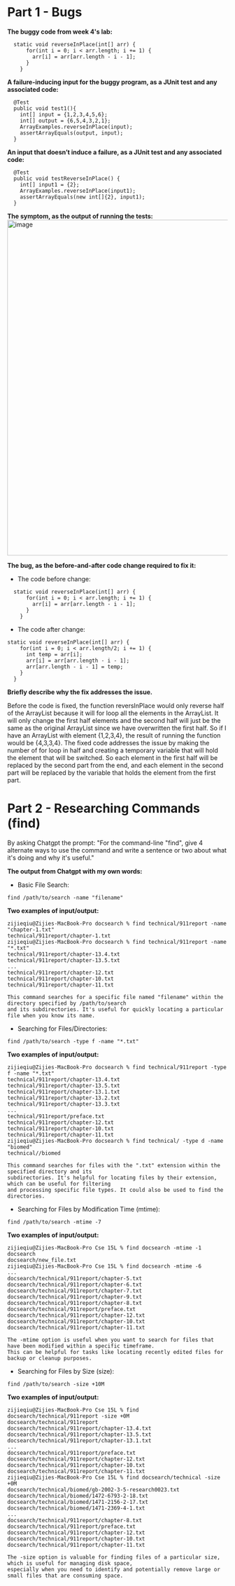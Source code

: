 # Part 1 - Bugs

**The buggy code from week 4's lab:**

```
  static void reverseInPlace(int[] arr) {
      for(int i = 0; i < arr.length; i += 1) {
        arr[i] = arr[arr.length - i - 1];
      }
    }
```

**A failure-inducing input for the buggy program, as a JUnit test and any associated code:**
```
  @Test
  public void test1(){
    int[] input = {1,2,3,4,5,6};
    int[] output = {6,5,4,3,2,1};
    ArrayExamples.reverseInPlace(input);
    assertArrayEquals(output, input);
  }
```

**An input that doesn’t induce a failure, as a JUnit test and any associated code:**
```
  @Test
  public void testReverseInPlace() {
    int[] input1 = {2};
    ArrayExamples.reverseInPlace(input1);
    assertArrayEquals(new int[]{2}, input1);
  }
```

**The symptom, as the output of running the tests:**
<img width="766" alt="image" src="https://github.com/Sam110120/lab-report-3/assets/71369089/cdd73e45-2d29-4c0c-85a3-39d2b9f9ba6e">

**The bug, as the before-and-after code change required to fix it:**

* The code before change:
```
  static void reverseInPlace(int[] arr) {
      for(int i = 0; i < arr.length; i += 1) {
        arr[i] = arr[arr.length - i - 1];
      }
    }
```

* The code after change:
```
static void reverseInPlace(int[] arr) {
    for(int i = 0; i < arr.length/2; i += 1) {
      int temp = arr[i];
      arr[i] = arr[arr.length - i - 1];
      arr[arr.length - i - 1] = temp;
    }
  }
```

**Briefly describe why the fix addresses the issue.**

Before the code is fixed, the function reversInPlace would only reverse half of the ArrayList because it will for loop all the elements in the ArrayList. It will only change the first half elements and the second half will just be the same as the original ArrayList since we have overwritten the first half. So if I have an ArrayList with element {1,2,3,4}, the result of running the function would be {4,3,3,4}. The fixed code addresses the issue by making the number of for loop in half and creating a temporary variable that will hold the element that will be switched. So each element in the first half will be replaced by the second part from the end, and each element in the second part will be replaced by the variable that holds the element from the first part.

# Part 2 - Researching Commands (find)

By asking Chatgpt the prompt: "For the command-line "find", give 4 alternate ways to use the command and write a sentence or two about what it's doing and why it's useful."

**The output from Chatgpt with my own words:**

* Basic File Search:

```
find /path/to/search -name "filename"
```

**Two examples of input/output:**

```
zijieqiu@Zijies-MacBook-Pro docsearch % find technical/911report -name "chapter-1.txt"
technical/911report/chapter-1.txt
zijieqiu@Zijies-MacBook-Pro docsearch % find technical/911report -name "*.txt"        
technical/911report/chapter-13.4.txt
technical/911report/chapter-13.5.txt
...
technical/911report/chapter-12.txt
technical/911report/chapter-10.txt
technical/911report/chapter-11.txt

This command searches for a specific file named "filename" within the directory specified by /path/to/search
and its subdirectories. It's useful for quickly locating a particular file when you know its name.
```

* Searching for Files/Directories:
  
```
find /path/to/search -type f -name "*.txt"
```

**Two examples of input/output:**

```
zijieqiu@Zijies-MacBook-Pro docsearch % find technical/911report -type f -name "*.txt"
technical/911report/chapter-13.4.txt
technical/911report/chapter-13.5.txt
technical/911report/chapter-13.1.txt
technical/911report/chapter-13.2.txt
technical/911report/chapter-13.3.txt
...
technical/911report/preface.txt
technical/911report/chapter-12.txt
technical/911report/chapter-10.txt
technical/911report/chapter-11.txt
zijieqiu@Zijies-MacBook-Pro docsearch % find technical/ -type d -name "biomed"
technical//biomed

This command searches for files with the ".txt" extension within the specified directory and its
subdirectories. It's helpful for locating files by their extension, which can be useful for filtering
and processing specific file types. It could also be used to find the directories.
```

* Searching for Files by Modification Time (mtime):

  
```
find /path/to/search -mtime -7
```

**Two examples of input/output:**

```
zijieqiu@Zijies-MacBook-Pro Cse 15L % find docsearch -mtime -1
docsearch
docsearch/new_file.txt
zijieqiu@Zijies-MacBook-Pro Cse 15L % find docsearch -mtime -6
...
docsearch/technical/911report/chapter-5.txt
docsearch/technical/911report/chapter-6.txt
docsearch/technical/911report/chapter-7.txt
docsearch/technical/911report/chapter-9.txt
docsearch/technical/911report/chapter-8.txt
docsearch/technical/911report/preface.txt
docsearch/technical/911report/chapter-12.txt
docsearch/technical/911report/chapter-10.txt
docsearch/technical/911report/chapter-11.txt

The -mtime option is useful when you want to search for files that have been modified within a specific timeframe.
This can be helpful for tasks like locating recently edited files for backup or cleanup purposes.
```

* Searching for Files by Size (size):


```
find /path/to/search -size +10M
```

**Two examples of input/output:**

```
zijieqiu@Zijies-MacBook-Pro Cse 15L % find docsearch/technical/911report -size +0M
docsearch/technical/911report
docsearch/technical/911report/chapter-13.4.txt
docsearch/technical/911report/chapter-13.5.txt
docsearch/technical/911report/chapter-13.1.txt
...
docsearch/technical/911report/preface.txt
docsearch/technical/911report/chapter-12.txt
docsearch/technical/911report/chapter-10.txt
docsearch/technical/911report/chapter-11.txt
zijieqiu@Zijies-MacBook-Pro Cse 15L % find docsearch/technical -size +0M
docsearch/technical/biomed/gb-2002-3-5-research0023.txt
docsearch/technical/biomed/1472-6793-2-18.txt
docsearch/technical/biomed/1471-2156-2-17.txt
docsearch/technical/biomed/1471-2369-4-1.txt
...
docsearch/technical/911report/chapter-8.txt
docsearch/technical/911report/preface.txt
docsearch/technical/911report/chapter-12.txt
docsearch/technical/911report/chapter-10.txt
docsearch/technical/911report/chapter-11.txt

The -size option is valuable for finding files of a particular size, which is useful for managing disk space,
especially when you need to identify and potentially remove large or small files that are consuming space.
```
